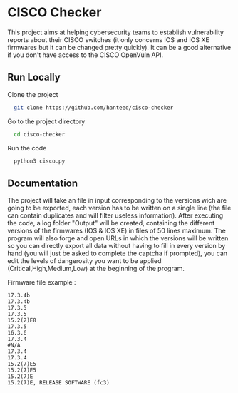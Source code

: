
# CISCO Checker

This project aims at helping cybersecurity teams to establish vulnerability reports about their CISCO switches (it only concerns IOS and IOS XE firmwares but it can be changed pretty quickly). It can be a good alternative if you don't have access to the CISCO OpenVuln API.
## Run Locally

Clone the project

```bash
  git clone https://github.com/hanteed/cisco-checker
```

Go to the project directory

```bash
  cd cisco-checker
```

Run the code

```bash
  python3 cisco.py
```

## Documentation

The project will take an file in input corresponding to the versions wich are going to be exported, each version has to be written on a single line (the file can contain duplicates and will filter useless information). After executing the code, a log folder "Output" will be created, containing the different versions of the firmwares (IOS & IOS XE) in files of 50 lines maximum. The program will also forge and open URLs in which the versions will be written so you can directly export all data without having to fill in every version by hand (you will just be asked to complete the captcha if prompted), you can edit the levels of dangerosity you want to be applied (Critical,High,Medium,Low) at the beginning of the program. 

Firmware file example :

```
17.3.4b
17.3.4b
17.3.5
17.3.5
15.2(2)E8
17.3.5
16.3.6
17.3.4
#N/A
17.3.4
17.3.4
15.2(7)E5
15.2(7)E5
15.2(7)E
15.2(7)E, RELEASE SOFTWARE (fc3)
```